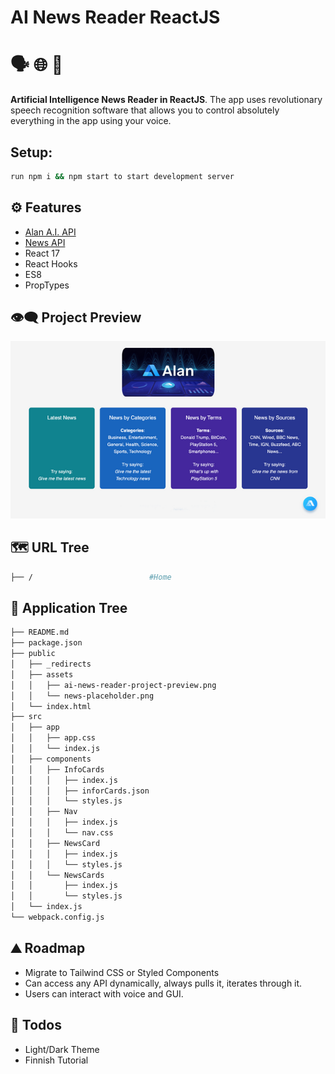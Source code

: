 # AI News Reader ReactJS

# 🗣️ 🌐 📰

**Artificial Intelligence News Reader in ReactJS**. The app uses revolutionary speech recognition software that allows you to control absolutely everything in the app using your voice.

## Setup:

```bash
run npm i && npm start to start development server
```

## ⚙ Features

- [Alan A.I. API](https://alan.app/)
- [News API](https://newsapi.org/docs/get-started)
- React 17
- React Hooks
- ES8
- PropTypes

## 👁️‍🗨️ Project Preview

<img src="https://raw.githubusercontent.com/moisestech/ai-news-reader-react/main/public/assets/ai-news-reader-project-preview.png"/>

## 🗺 URL Tree

```bash
├── /                          #Home
```

## 🌿 Application Tree

```bash
├── README.md
├── package.json
├── public
│   ├── _redirects
│   ├── assets
│   │   ├── ai-news-reader-project-preview.png
│   │   └── news-placeholder.png
│   └── index.html
├── src
│   ├── app
│   │   ├── app.css
│   │   └── index.js
│   ├── components
│   │   ├── InfoCards
│   │   │   ├── index.js
│   │   │   ├── inforCards.json
│   │   │   └── styles.js
│   │   ├── Nav
│   │   │   ├── index.js
│   │   │   └── nav.css
│   │   ├── NewsCard
│   │   │   ├── index.js
│   │   │   └── styles.js
│   │   └── NewsCards
│   │       ├── index.js
│   │       └── styles.js
│   └── index.js
└── webpack.config.js
```

## ⛰️ Roadmap

- Migrate to Tailwind CSS or Styled Components
- Can access any API dynamically, always pulls it, iterates through it.
- Users can interact with voice and GUI.

## 📝 Todos

- Light/Dark Theme
- Finnish Tutorial
